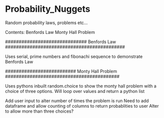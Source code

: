 # Probability_Nuggets
Random probability laws, problems etc...

Contents:
Benfords Law
Monty Hall Problem

############################## Benfords Law ############################################

Uses serial, prime numbers and fibonachi sequence to demonstrate Benfords Law


########################## Monty Hall Problem ##########################################

Uses pythons inbuilt random.choice to show the monty hall problem with a choice of three options.
Will loop over values and return a python list

Add user input to alter number of times the problem is run
Need to add dataframe and allow counting of columns to return probablities to user
Alter to allow more than three choices?
